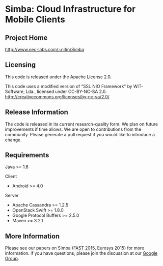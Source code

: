 Simba: Cloud Infrastructure for Mobile Clients
==============================================

Project Home
------------
http://www.nec-labs.com/~nitin/Simba

Licensing
---------
This code is released under the Apache License 2.0.  

This code uses a modified version of "SSL NIO Framework" by WIT-Software, Lda., licensed under CC-BY-NC-SA 2.0. http://creativecommons.org/licenses/by-nc-sa/2.0/  
  
Release Information
-------------------
The code is released in its current research-quality form. We plan on future improvements if time allows. We are open to contributions from the community. Please generate a pull request if you would like to introduce a change.  

Requirements
------------
Java >= 1.6  

Client  
  * Android >= 4.0  

Server  
  * Apache Cassandra >= 1.2.5  
  * OpenStack Swift >= 1.8.0  
  * Google Protocol Buffers >= 2.5.0  
  * Maven >= 3.2.1

More Information
----------------
Please see our papers on Simba ([FAST 2015](https://www.usenix.org/conference/fast15/technical-sessions/presentation/go), Eurosys 2015) for more information. If you have questions, please join the discussion at our [Google Group](https://groups.google.com/forum/#!forum/simbasync).
